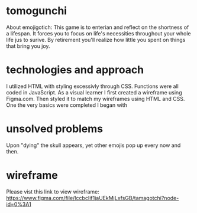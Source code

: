 # tomogunchi

About emojigotich:  This game is to enterian and reflect on the shortness of a lifespan.  It forces you to focus on life's necessities throughout your whole life jus to surive. By retirement you'll realize how little you spent on things that bring you joy.

# technologies and approach
I utilized HTML with styling excessivly through CSS.  Functions were all coded in JavaScript.  As a visual learner I first created a wireframe using Figma.com.  Then styled it to match my wireframes using HTML and CSS. One the very basics were completed I began with   

# unsolved problems
Upon "dying" the skull appears, yet other emojis pop up every now and then.

# wireframe
Please vist this link to view wireframe: 
https://www.figma.com/file/IccbcIif1jaUEkMjLxfsGB/tamagotchi?node-id=0%3A1